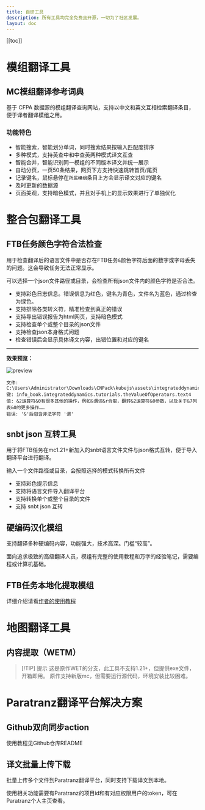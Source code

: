 ```yaml
---
title: 自研工具
description: 所有工具均完全免费且开源，一切为了社区发展。
layout: doc
---
```


[[toc]]

# 模组翻译工具

## MC模组翻译参考词典

基于 CFPA 数据源的模组翻译查询网站，支持以中文和英文互相检索翻译条目，便于译者翻译模组之用。

### 功能特色

- 智能搜索，智能划分单词，同时搜索结果按输入匹配度排序
- 多种模式，支持英查中和中查英两种模式译文互查
- 智能合并，智能识别同一模组的不同版本译文并统一展示
- 自动分页，一页50条结果，网页下方支持快速跳转首页/尾页
- 记录键名，鼠标悬停在`所属模组`条目上方会显示译文对应的键名
- 及时更新的数据源
- 页面美观，支持暗色模式，并且对手机上的显示效果进行了单独优化

<DownloadLinks :methods="[
  { id: 'github', text: '源代码', icon: '/imgs/svg/github.svg', link: 'https://github.com/Wulian233/mcmod-translation-dict' },
  { id: 'dl', text: '网站链接', icon: 'https://dict.vmct-cn.top/favicon.ico', link: 'https://dict.vmct-cn.top/' }
]" />

# 整合包翻译工具

## FTB任务颜色字符合法检查

用于检查翻译后的语言文件中是否存在FTB任务`&`颜色字符后面的数字或字母丢失的问题。这会导致任务无法正常显示。

可以选择一个json文件路径或目录，会检查所有json文件内的颜色字符是否合法。

- 支持彩色日志信息。错误信息为红色，键名为青色，文件名为蓝色，通过检查为绿色。
- 支持排除各类转义符，精准检查到真正的错误
- 支持导出错误报告为html网页，支持暗色模式
- 支持检查单个或整个目录的json文件
- 支持检查json本身格式问题
- 检查错误后会显示具体译文内容，出错位置和对应的键名

---

**效果预览：**

![preview](/imgs/ftbq_color_check.png)

```
文件: C:\Users\Administrator\Downloads\CNPack\kubejs\assets\integrateddynamics\lang\zh_cn.json
键: info_book.integrateddynamics.tutorials.theValueOfOperators.text4
值: &2运算符&0有很多其他的操作，例如&谓词&r合取，翻转&2运算符&0参数，以及关于&7列表&0的更多操作……
错误: '&'后包含非法字符 '谓'
```

<DownloadLinks :methods="[
  { id: 'github', text: '源代码', icon: '/imgs/svg/github.svg', link: 'https://github.com/VM-Chinese-translate-group/translate-tools/tree/main/ftbq_color_check' },
  { id: 'dl', text: '下载', icon: '/imgs/svg/github.svg', link: 'https://github.com/VM-Chinese-translate-group/translate-tools/releases/tag/2.0' }
]" />

## snbt json 互转工具

用于将FTB任务在mc1.21+新加入的snbt语言文件文件与json格式互转，便于导入翻译平台进行翻译。

输入一个文件路径或目录，会按照选择的模式转换所有文件

- 支持彩色提示信息
- 支持将语言文件导入翻译平台
- 支持转换单个或整个目录的文件
- 支持 snbt json 互转

<DownloadLinks :methods="[
  { id: 'github', text: '源代码', icon: '/imgs/svg/github.svg', link: 'https://github.com/VM-Chinese-translate-group/translate-tools/tree/main/snbt_json_converter' },
  { id: 'dl', text: '下载', icon: '/imgs/svg/github.svg', link: 'https://github.com/VM-Chinese-translate-group/translate-tools/releases/tag/2.0' }
]" />

## 硬编码汉化模组

支持翻译多种硬编码内容，功能强大，技术高深。门槛“较高”。

面向追求极致的高级翻译人员，模组有完整的使用教程和万字的经验笔记，需要编程或计算机基础。

<DownloadLinks :methods="[
  { id: 'github', text: '源代码', icon: '/imgs/svg/github.svg', link: 'https://github.com/3093FengMing/VaultPatcher' },
  { id: 'curseforge', text: '下载', icon: '/imgs/svg/curseforge.svg', link: 'https://www.curseforge.com/minecraft/mc-mods/vault-patcher' },
  { id: 'modrinth', text: '下载', icon: '/imgs/svg/modrinth.svg', link: 'https://modrinth.com/mod/vault-patcher' }
]" />

## FTB任务本地化提取模组

详细介绍请看[作者的使用教程](https://github.com/Litchiiiiii/FTB-Quests-Localizer?tab=readme-ov-file#%E5%A6%82%E4%BD%95%E4%BD%BF%E7%94%A8)

<DownloadLinks :methods="[
  { id: 'github', text: '源代码', icon: '/imgs/svg/github.svg', link: 'https://github.com/Litchiiiiii/FTB-Quests-Localizer' },
  { id: 'curseforge', text: '下载', icon: '/imgs/svg/curseforge.svg', link: 'https://www.curseforge.com/minecraft/mc-mods/ftb-quest-localizer' }
]" />

# 地图翻译工具

## 内容提取（WETM）

> [!TIP] 提示
> 这是原作WET的分支，此工具不支持1.21+，但提供exe文件，开箱即用。
> 原作支持新版mc，但需要运行源代码，环境安装比较困难。

<DownloadLinks :methods="[
  { id: 'github', text: '源代码', icon: '/imgs/svg/github.svg', link: 'https://github.com/3093FengMing/WorldTranslationExtractor' },
  { id: 'dl', text: '下载', icon: '/imgs/svg/github.svg', link: 'https://github.com/3093FengMing/WorldTranslationExtractor/releases' }
]" />

# Paratranz翻译平台解决方案

## Github双向同步action

使用教程见Github仓库README

<DownloadLinks :methods="[
  { id: 'github', text: '源代码', icon: '/imgs/svg/github.svg', link: 'https://github.com/VM-Chinese-translate-group/Template-Repo' }
]" />

## 译文批量上传下载

批量上传多个文件到Paratranz翻译平台，同时支持下载译文到本地。

使用相关功能需要有Paratranz的项目id和有对应权限用户的token，可在Paratranz个人主页查看。

<DownloadLinks :methods="[
  { id: 'github', text: '源代码', icon: '/imgs/svg/github.svg', link: 'https://github.com/VM-Chinese-translate-group/translate-tools/tree/main/paratranz_sync' },
  { id: 'dl', text: '下载', icon: '/imgs/svg/github.svg', link: 'https://github.com/VM-Chinese-translate-group/translate-tools/releases/tag/2.0' }
]" />
